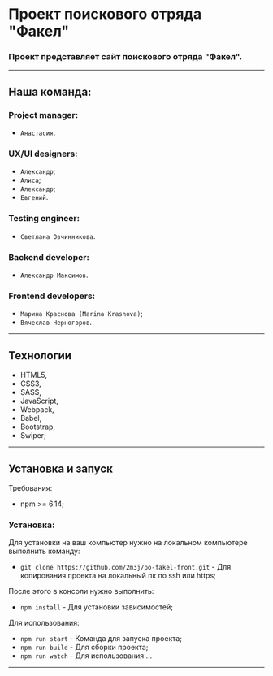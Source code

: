 # Проект поискового отряда "Факел"

### Проект представляет сайт поискового отряда "Факел".

---

## Наша команда:
### Project manager:
- `Анастасия`.
### UX/UI designers:
- `Александр`;
- `Алиса`;
- `Александр`;
- `Евгений`.
### Testing engineer:
- `Светлана Овчинникова`.
### Backend developer: 
- `Александр Максимов`.

### Frontend developers:
- `Марина Краснова (Marina Krasnova)`;
- `Вячеслав Черногоров`.

---

## Технологии 

- HTML5,
- CSS3,
- SASS,
- JavaScript,
- Webpack,
- Babel,
- Bootstrap,
- Swiper;

---
## Установка и запуск

Требования:

* npm >= 6.14;

### Установка:

Для установки на ваш компьютер нужно на локальном компьютере выполнить команду: 

- `git clone https://github.com/2m3j/po-fakel-front.git` - Для копирования проекта на локальный пк по ssh или https;

После этого в консоли нужно выполнить: 

- `npm install` - Для установки зависимостей;

Для использования:

- `npm run start` - Команда для запуска проекта;
- `npm run build` - Для сборки проекта;
- `npm run watch` - Для использования ...

---